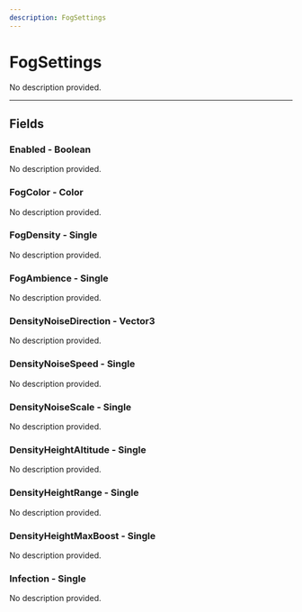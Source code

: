 ```yaml
---
description: FogSettings
---
```


# FogSettings

No description provided.

***

## Fields

### Enabled - Boolean

No description provided.

### FogColor - Color

No description provided.

### FogDensity - Single

No description provided.

### FogAmbience - Single

No description provided.

### DensityNoiseDirection - Vector3

No description provided.

### DensityNoiseSpeed - Single

No description provided.

### DensityNoiseScale - Single

No description provided.

### DensityHeightAltitude - Single

No description provided.

### DensityHeightRange - Single

No description provided.

### DensityHeightMaxBoost - Single

No description provided.

### Infection - Single

No description provided.
